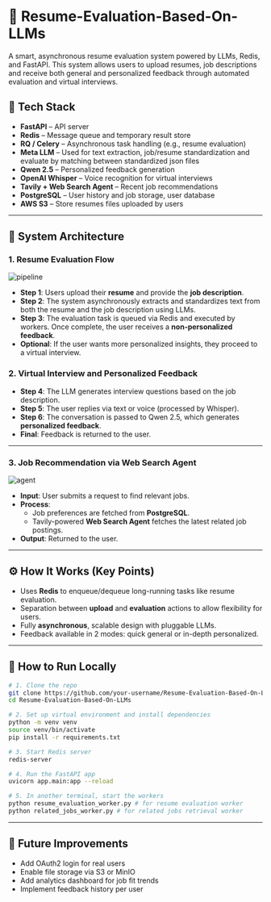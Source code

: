# 🧠 Resume-Evaluation-Based-On-LLMs

A smart, asynchronous resume evaluation system powered by LLMs, Redis, and FastAPI. This system allows users to upload resumes, job descriptions and receive both general and personalized feedback through automated evaluation and virtual interviews.

## 🔧 Tech Stack

- **FastAPI** – API server
- **Redis** – Message queue and temporary result store
- **RQ / Celery** – Asynchronous task handling (e.g., resume evaluation)
- **Meta LLM** – Used for text extraction, job/resume standardization and evaluate by matching between standardized json files
- **Qwen 2.5** – Personalized feedback generation
- **OpenAI Whisper** – Voice recognition for virtual interviews
- **Tavily + Web Search Agent** – Recent job recommendations
- **PostgreSQL** – User history and job storage, user database
- **AWS S3** – Store resumes files uploaded by users

---

## 🚀 System Architecture

### 1. Resume Evaluation Flow

![pipeline](https://github.com/user-attachments/assets/f7beaabd-8bc4-4674-8bc0-7ad50a920aca)


- **Step 1**: Users upload their **resume** and provide the **job description**.
- **Step 2**: The system asynchronously extracts and standardizes text from both the resume and the job description using LLMs.
- **Step 3**: The evaluation task is queued via Redis and executed by workers. Once complete, the user receives a **non-personalized feedback**.
- **Optional**: If the user wants more personalized insights, they proceed to a virtual interview.

### 2. Virtual Interview and Personalized Feedback

- **Step 4**: The LLM generates interview questions based on the job description.
- **Step 5**: The user replies via text or voice (processed by Whisper).
- **Step 6**: The conversation is passed to Qwen 2.5, which generates **personalized feedback**.
- **Final**: Feedback is returned to the user.

---

### 3. Job Recommendation via Web Search Agent

![agent](https://github.com/user-attachments/assets/ce2733a7-4284-47e1-8822-f3997fccbe95)


- **Input**: User submits a request to find relevant jobs.
- **Process**:
  - Job preferences are fetched from **PostgreSQL**.
  - Tavily-powered **Web Search Agent** fetches the latest related job postings.
- **Output**: Returned to the user.

---


## ⚙️ How It Works (Key Points)

- Uses **Redis** to enqueue/dequeue long-running tasks like resume evaluation.
- Separation between **upload** and **evaluation** actions to allow flexibility for users.
- Fully **asynchronous**, scalable design with pluggable LLMs.
- Feedback available in 2 modes: quick general or in-depth personalized.

---

## 🧪 How to Run Locally

```bash
# 1. Clone the repo
git clone https://github.com/your-username/Resume-Evaluation-Based-On-LLMs.git
cd Resume-Evaluation-Based-On-LLMs

# 2. Set up virtual environment and install dependencies
python -m venv venv
source venv/bin/activate
pip install -r requirements.txt

# 3. Start Redis server
redis-server

# 4. Run the FastAPI app
uvicorn app.main:app --reload

# 5. In another terminal, start the workers
python resume_evaluation_worker.py # for resume evaluation worker
python related_jobs_worker.py # for related jobs retrieval worker
```

---


## 📌 Future Improvements

- Add OAuth2 login for real users
- Enable file storage via S3 or MinIO
- Add analytics dashboard for job fit trends
- Implement feedback history per user

